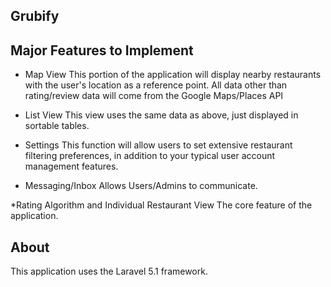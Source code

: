 ## Grubify 

## Major Features to Implement

* Map View
This portion of the application will display nearby restaurants with the user's location as a reference point. All data other than rating/review data will come from the Google Maps/Places API

* List View
This view uses the same data as above, just displayed in sortable tables.

* Settings
This function will allow users to set extensive restaurant filtering preferences, in addition to your typical user account management features. 

* Messaging/Inbox
Allows Users/Admins to communicate.

*Rating Algorithm and Individual Restaurant View
The core feature of the application. 

## About

This application uses the Laravel 5.1 framework.


